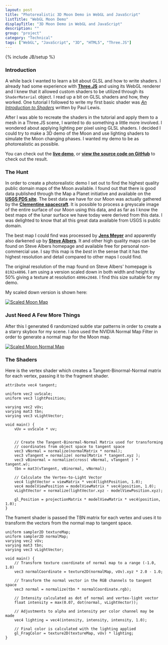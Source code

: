 ```yaml
---
layout: post
title: "Photorealistic 3D Moon Demo in WebGL and JavaScript"
listTitle: "WebGL Moon Demo"
displayTitle: "3D Moon Demo in WebGL and JavaScript"
description: ""
group: "project"
category: "Technical"
tags: ["WebGL", "JavaScript", "3D", "HTML5", "Three.JS"]
---
```

{% include JB/setup %}

### Introduction

A while back I wanted to learn a bit about GLSL and how to write shaders. I
already had some experience with [**Three.JS**][three.js] and using its WebGL
renderer and I knew that it allowed custom shaders to be utilized through its
`ShaderMaterial` object. I read up a bit on GLSL shaders and how,
they worked. One tutorial I followed to write my first basic shader was 
[_An Introduction to Shaders_][html5rocks] written by Paul Lewis.

After I was able to recreate the shaders in the tutorial and apply them to a
mesh in a Three.JS scene, I wanted to do something a little more involved. I
wondered about applying lighting per pixel using GLSL shaders. I decided I could
try to make a 3D demo of the Moon and use lighting shaders to simulate the Moon
changing phases. I wanted my demo to be as photorealistic as possible.

You can check out the [**live demo**][demo], or 
[**view the source code on GitHub**][repo] to check out the result.

### The Hunt

In order to create a photorealistic demo I set out to find the highest quality
public domain maps of the Moon available. I found out that there is good data
published through the Map a Planet initiative and available on the
[**USGS PDS site**][USGS]. The best data we have for our Moon was actually
gathered by the [**Clementine spacecraft**][Clementine]. It is possible to
process a greyscale image of the entire surface of our Moon using this data,
and as far as I know the best maps of the lunar surface we have today were
derived from this data. I was delighted to know that all this great data
available from USGS is public domain.

The best map I could find was processed by [**Jens Meyer**][Jens Meyer] and
apparently also darkened up by [**Steve Albers**][Steve Albers]. It and other
high quality maps can be found on Steve Albers homepage and available free for
personal non-commercial use. I say this map is the _best_ in the sense that it
has the highest resolution and detail compared to other maps I could find.

The original resolution of the map found on Steve Albers' homepage is
`8192x4096`. I am using a version scaled down in both width and height by
50% giving a texture at resolution `4096x2048`. I find this size suitable for
my demo.

My scaled down version is shown here:

[![Scaled Moon Map][scaled_map]][scaled_map]

### Just Need A Few More Things

After this I generated 6 randomized subtle star patterns in order to create a
a starry skybox for my scene. I also used the NVIDIA Normal Map Filter in order
to generate a normal map for the Moon map.

[![Scaled Moon Normal Map][scaled_normal]][scaled_normal]

### The Shaders

Here is the vertex shader which creates a Tangent-Binormal-Normal matrix for
each vertex, passing it to the fragment shader.

```
attribute vec4 tangent;
        
uniform vec2 uvScale;
uniform vec3 lightPosition;

varying vec2 vUv;
varying mat3 tbn;
varying vec3 vLightVector;

void main() {
    vUv = uvScale * uv;
            

    // Create the Tangent-Binormal-Normal Matrix used for transforming
    // coordinates from object space to tangent space
    vec3 vNormal = normalize(normalMatrix * normal);
    vec3 vTangent = normalize( normalMatrix * tangent.xyz );
    vec3 vBinormal = normalize(cross( vNormal, vTangent ) * tangent.w);
    tbn = mat3(vTangent, vBinormal, vNormal);
        
    // Calculate the Vertex-to-Light Vector 
    vec4 lightVector = viewMatrix * vec4(lightPosition, 1.0);
    vec4 modelViewPosition = modelViewMatrix * vec4(position, 1.0);
    vLightVector = normalize(lightVector.xyz - modelViewPosition.xyz);
    
    gl_Position = projectionMatrix * modelViewMatrix * vec4(position, 1.0);
}
```

The frament shader is passed the TBN matrix for each vertex and uses it to
transform the vectors from the normal map to tangent space.

```
uniform sampler2D textureMap;
uniform sampler2D normalMap;     
varying vec2 vUv;
varying mat3 tbn;
varying vec3 vLightVector;

void main() {
	// Transform texture coordinate of normal map to a range (-1.0, 1.0)
	vec3 normalCoordinate = texture2D(normalMap, vUv).xyz * 2.0 - 1.0;

	// Transform the normal vector in the RGB channels to tangent space
	vec3 normal = normalize(tbn * normalCoordinate.rgb);

	// Intensity calculated as dot of normal and vertex-light vector
	float intensity = max(0.07, dot(normal, vLightVector));

	// Adjustments to alpha and intensity per color channel may be made
	vec4 lighting = vec4(intensity, intensity, intensity, 1.0);

	// Final color is calculated with the lighting applied
	gl_FragColor = texture2D(textureMap, vUv) * lighting;
}
```

[skybox1]: https://raw.github.com/CoryG89/MoonDemo/master/img/starfield/back.png
[skybox2]: https://raw.github.com/CoryG89/MoonDemo/master/img/starfield/front.png
[skybox3]: https://raw.github.com/CoryG89/MoonDemo/master/img/starfield/left.png
[skybox4]: https://raw.github.com/CoryG89/MoonDemo/master/img/starfield/right.png
[skybox5]: https://raw.github.com/CoryG89/MoonDemo/master/img/starfield/top.png
[skybox6]: https://raw.github.com/CoryG89/MoonDemo/master/img/starfield/bottom.png

[repo]: http://github.com/CoryG89/MoonDemo
[demo]: http://coryg89.github.io/MoonDemo
[scaled_map]: https://raw.github.com/CoryG89/MoonDemo/master/img/maps/moon.jpg
[scaled_normal]: https://raw.github.com/CoryG89/MoonDemo/master/img/maps/normal.jpg
[three.js]: http://mrdoob.github.io/three.js
[html5rocks]: http://www.html5rocks.com/en/tutorials/webgl/shaders/
[usgs]: http://pdsmaps.wr.usgs.gov/PDS/public/explorer/html/mmfront.htm
[Steve Albers]: http://laps.noaa.gov/albers/sos/sos.html
[Jens Meyer]: http://home.arcor.de/jimpage/earth.html
[Clementine]: http://en.wikipedia.org/wiki/Clementine_(spacecraft)
[chrome]: https://google.com/chrome
